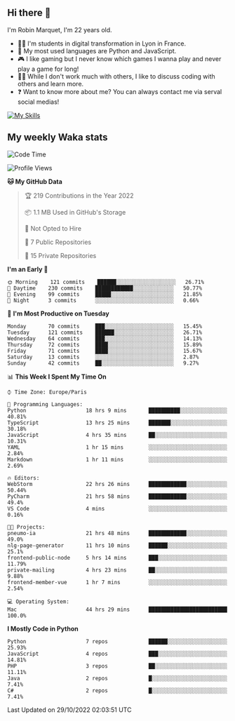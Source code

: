 ## Hi there 👋

I'm Robin Marquet, I'm 22 years old.

- 👨‍💻 I'm students in digital transformation in Lyon in France.
- 🌱 My most used languages are Python and JavaScript.
- 🎮 I like gaming but I never know which games I wanna play and never play a game for long!
- 👯‍♀️ While I don't work much with others, I like to discuss coding with others and learn more.
- ❓ Want to know more about me? You can always contact me via serval social medias!

[![My Skills](https://skillicons.dev/icons?i=js,html,css,docker,express,figma,firebase,graphql,mongodb,mysql,nodejs,py,react,ts,vue)](https://skillicons.dev)

## My weekly Waka stats

<!--START_SECTION:waka-->
![Code Time](http://img.shields.io/badge/Code%20Time-2%2C741%20hrs%2032%20mins-blue)

![Profile Views](http://img.shields.io/badge/Profile%20Views-0-blue)

**🐱 My GitHub Data** 

> 🏆 219 Contributions in the Year 2022
 > 
> 📦 1.1 MB Used in GitHub's Storage 
 > 
> 🚫 Not Opted to Hire
 > 
> 📜 7 Public Repositories 
 > 
> 🔑 15 Private Repositories  
 > 
**I'm an Early 🐤** 

```text
🌞 Morning    121 commits    ██████░░░░░░░░░░░░░░░░░░░   26.71% 
🌆 Daytime    230 commits    ████████████░░░░░░░░░░░░░   50.77% 
🌃 Evening    99 commits     █████░░░░░░░░░░░░░░░░░░░░   21.85% 
🌙 Night      3 commits      ░░░░░░░░░░░░░░░░░░░░░░░░░   0.66%

```
📅 **I'm Most Productive on Tuesday** 

```text
Monday       70 commits     ███░░░░░░░░░░░░░░░░░░░░░░   15.45% 
Tuesday      121 commits    ██████░░░░░░░░░░░░░░░░░░░   26.71% 
Wednesday    64 commits     ███░░░░░░░░░░░░░░░░░░░░░░   14.13% 
Thursday     72 commits     ████░░░░░░░░░░░░░░░░░░░░░   15.89% 
Friday       71 commits     ████░░░░░░░░░░░░░░░░░░░░░   15.67% 
Saturday     13 commits     ░░░░░░░░░░░░░░░░░░░░░░░░░   2.87% 
Sunday       42 commits     ██░░░░░░░░░░░░░░░░░░░░░░░   9.27%

```


📊 **This Week I Spent My Time On** 

```text
⌚︎ Time Zone: Europe/Paris

💬 Programming Languages: 
Python                   18 hrs 9 mins       ██████████░░░░░░░░░░░░░░░   40.81% 
TypeScript               13 hrs 25 mins      ███████░░░░░░░░░░░░░░░░░░   30.18% 
JavaScript               4 hrs 35 mins       ██░░░░░░░░░░░░░░░░░░░░░░░   10.31% 
YAML                     1 hr 15 mins        ░░░░░░░░░░░░░░░░░░░░░░░░░   2.84% 
Markdown                 1 hr 11 mins        ░░░░░░░░░░░░░░░░░░░░░░░░░   2.69%

🔥 Editors: 
WebStorm                 22 hrs 26 mins      ████████████░░░░░░░░░░░░░   50.44% 
PyCharm                  21 hrs 58 mins      ████████████░░░░░░░░░░░░░   49.4% 
VS Code                  4 mins              ░░░░░░░░░░░░░░░░░░░░░░░░░   0.16%

🐱‍💻 Projects: 
pneumo-ia                21 hrs 48 mins      ████████████░░░░░░░░░░░░░   49.0% 
nlg-page-generator       11 hrs 10 mins      ██████░░░░░░░░░░░░░░░░░░░   25.1% 
frontend-public-node     5 hrs 14 mins       ███░░░░░░░░░░░░░░░░░░░░░░   11.79% 
private-mailing          4 hrs 23 mins       ██░░░░░░░░░░░░░░░░░░░░░░░   9.88% 
frontend-member-vue      1 hr 7 mins         ░░░░░░░░░░░░░░░░░░░░░░░░░   2.54%

💻 Operating System: 
Mac                      44 hrs 29 mins      █████████████████████████   100.0%

```

**I Mostly Code in Python** 

```text
Python                   7 repos             ██████░░░░░░░░░░░░░░░░░░░   25.93% 
JavaScript               4 repos             ███░░░░░░░░░░░░░░░░░░░░░░   14.81% 
PHP                      3 repos             ██░░░░░░░░░░░░░░░░░░░░░░░   11.11% 
Java                     2 repos             █░░░░░░░░░░░░░░░░░░░░░░░░   7.41% 
C#                       2 repos             █░░░░░░░░░░░░░░░░░░░░░░░░   7.41%

```



 Last Updated on 29/10/2022 02:03:51 UTC
<!--END_SECTION:waka-->
